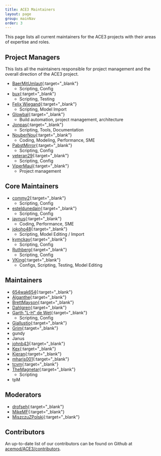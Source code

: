 ```yaml
---
title: ACE3 Maintainers
layout: page
group: mainNav
order: 3
---
```


This page lists all current maintainers for the ACE3 projects with their areas of expertise and roles.

## Project Managers

This lists all the maintainers responsible for project management and the overall direction of the ACE3 project.

- [BaerMitUmlaut](https://github.com/BaerMitUmlaut){:target="_blank"}
  - Scripting, Config
- [bux](https://github.com/bux){:target="_blank"}
  - Scripting, Testing
- [Felix Wiegand](https://github.com/koffeinflummi){:target="_blank"}
  - Scripting, Model Import
- [Glowbal](https://github.com/thojkooi){:target="_blank"}
  - Build automation, project management, architecture
- [Jonpas](https://github.com/Jonpas){:target="_blank"}
  - Scripting, Tools, Documentation
- [NouberNou](https://github.com/Noubernou){:target="_blank"}
  - Coding, Modeling, Performance, SME
- [PabstMirror](https://github.com/PabstMirror){:target="_blank"}
  - Scripting, Config
- [veteran29](https://github.com/veteran29){:target="_blank"}
  - Scripting, Config
- [ViperMaul](https://github.com/vipermaul){:target="_blank"}
  - Project management

## Core Maintainers

- [commy2](https://github.com/commy2){:target="_blank"}
  - Scripting, Config
- [esteldunedain](https://github.com/esteldunedain){:target="_blank"}
  - Scripting, Config
- [jaynus](https://github.com/jaynus){:target="_blank"}
  - Coding, Performance, SME
- [jokoho48](https://github.com/jokoho48){:target="_blank"}
  - Scripting, Model Editing / Import
- [kymckay](https://github.com/kymckay){:target="_blank"}
  - Scripting, Config
- [Ruthberg](https://github.com/ulteq){:target="_blank"}
  - Scripting, Config
- [VKing](https://github.com/VKing6){:target="_blank"}
  - Configs, Scripting, Testing, Model Editing

## Maintainers

- [654wak654](https://github.com/654wak654){:target="_blank"}
- [Alganthe](https://github.com/alganthe){:target="_blank"}
- [BrettMayson](https://github.com/BrettMayson){:target="_blank"}
- [Dahlgren](https://github.com/Dahlgren){:target="_blank"}
- [Garth "L-H" de Wet](https://github.com/CorruptedHeart){:target="_blank"}
  - Scripting, Config
- [Giallustio](https://github.com/Giallustio){:target="_blank"}
- [Grim](https://github.com/LinkIsGrim){:target="_blank"}
- gundy
- Janus
- [johnb43](https://github.com/johnb432){:target="_blank"}
- [Kex](https://github.com/kexanone){:target="_blank"}
- [Kieran](https://github.com/kieran-s){:target="_blank"}
- [mharis001](https://github.com/mharis001){:target="_blank"}
- [tcvm](https://github.com/TheCandianVendingMachine){:target="_blank"}
- [TheMagnetar](https://github.com/TheMagnetar){:target="_blank"}
  - Scripting
- tpM

## Moderators

- [drofseh](https://github.com/Drofseh){:target="_blank"}
- [MikeMF](https://github.com/Mike-MF){:target="_blank"}
- [MiszczuZPolski](https://github.com/MiszczuZPolski){:target="_blank"}

## Contributors

An up-to-date list of our contributors can be found on Github at [acemod/ACE3/contributors](https://github.com/acemod/ACE3/graphs/contributors).
